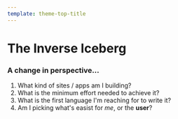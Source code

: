 ```yaml
---
template: theme-top-title
---
```


# The Inverse Iceberg

### A change in perspective...

1. What kind of sites / apps am I building?
1. What is the minimum effort needed to achieve it?
1. What is the first language I'm reaching for to write it?
1. Am I picking what's easist for _me_, or the **user**?